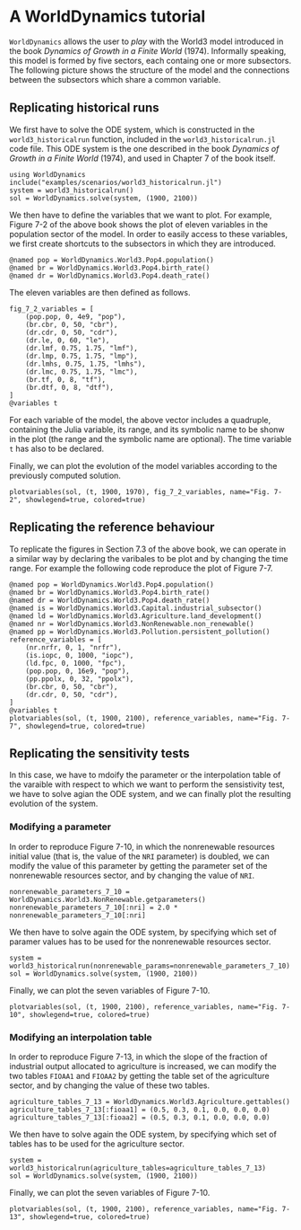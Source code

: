 # A WorldDynamics tutorial

`WorldDynamics` allows the user to *play* with the World3 model introduced in the book *Dynamics of Growth in a Finite World* (1974). Informally speaking, this model is formed by five sectors, each containg one or more subsectors. The following picture shows the structure of the model and the connections between the subsectors which share a common variable.

## Replicating historical runs

We first have to solve the ODE system, which is constructed in the `world3_historicalrun` function, included in the `world3_historicalrun.jl` code file. This ODE system is the one described in the book *Dynamics of Growth in a Finite World* (1974), and used in Chapter 7 of the book itself.

```
using WorldDynamics
include("examples/scenarios/world3_historicalrun.jl")
system = world3_historicalrun()
sol = WorldDynamics.solve(system, (1900, 2100))
```

We then have to define the variables that we want to plot. For example, Figure 7-2 of the above book shows the plot of eleven variables in the population sector of the model. In order to easily access to these variables, we first create shortcuts to the subsectors in which they are introduced.

```
@named pop = WorldDynamics.World3.Pop4.population()
@named br = WorldDynamics.World3.Pop4.birth_rate()
@named dr = WorldDynamics.World3.Pop4.death_rate()
```

The eleven variables are then defined as follows.

```
fig_7_2_variables = [
    (pop.pop, 0, 4e9, "pop"),
    (br.cbr, 0, 50, "cbr"),
    (dr.cdr, 0, 50, "cdr"),
    (dr.le, 0, 60, "le"),
    (dr.lmf, 0.75, 1.75, "lmf"),
    (dr.lmp, 0.75, 1.75, "lmp"),
    (dr.lmhs, 0.75, 1.75, "lmhs"),
    (dr.lmc, 0.75, 1.75, "lmc"),
    (br.tf, 0, 8, "tf"),
    (br.dtf, 0, 8, "dtf"),
]
@variables t
```
For each variable of the model, the above vector includes a quadruple, containing the Julia variable, its range, and its symbolic name to be shonw in the plot (the range and the symbolic name are optional). The time variable `t` has also to be declared.

Finally, we can plot the evolution of the model variables according to the previously computed solution.

```
plotvariables(sol, (t, 1900, 1970), fig_7_2_variables, name="Fig. 7-2", showlegend=true, colored=true)
```

## Replicating the reference behaviour

To replicate the figures in Section 7.3 of the above book, we can operate in a similar way by declaring the varibales to be plot and by changing the time range. For example the following code reproduce the plot of Figure 7-7.

```
@named pop = WorldDynamics.World3.Pop4.population()
@named br = WorldDynamics.World3.Pop4.birth_rate()
@named dr = WorldDynamics.World3.Pop4.death_rate()
@named is = WorldDynamics.World3.Capital.industrial_subsector()
@named ld = WorldDynamics.World3.Agriculture.land_development()
@named nr = WorldDynamics.World3.NonRenewable.non_renewable()
@named pp = WorldDynamics.World3.Pollution.persistent_pollution()
reference_variables = [
    (nr.nrfr, 0, 1, "nrfr"),
    (is.iopc, 0, 1000, "iopc"),
    (ld.fpc, 0, 1000, "fpc"),
    (pop.pop, 0, 16e9, "pop"),
    (pp.ppolx, 0, 32, "ppolx"),
    (br.cbr, 0, 50, "cbr"),
    (dr.cdr, 0, 50, "cdr"),
]
@variables t
plotvariables(sol, (t, 1900, 2100), reference_variables, name="Fig. 7-7", showlegend=true, colored=true)
```

## Replicating the sensitivity tests

In this case, we have to mdoify the parameter or the interpolation table of the varaible with respect to which we want to perform the sensistivity test, we have to solve agian the ODE system, and we can finally plot the resulting evolution of the system.

### Modifying a parameter

In order to reproduce Figure 7-10, in which the nonrenewable resources initial value (that is, the value of the `NRI` parameter) is doubled, we can modify the value of this parameter by getting the parameter set of the nonrenewable resources sector, and by changing the value of `NRI`.

```
nonrenewable_parameters_7_10 = WorldDynamics.World3.NonRenewable.getparameters()
nonrenewable_parameters_7_10[:nri] = 2.0 * nonrenewable_parameters_7_10[:nri]
```

We then have to solve again the ODE system, by specifying which set of paramer values has to be used for the nonrenewable resources sector.

```
system = world3_historicalrun(nonrenewable_params=nonrenewable_parameters_7_10)
sol = WorldDynamics.solve(system, (1900, 2100))
```

Finally, we can plot the seven variables of Figure 7-10.

```
plotvariables(sol, (t, 1900, 2100), reference_variables, name="Fig. 7-10", showlegend=true, colored=true)
```

### Modifying an interpolation table

In order to reproduce Figure 7-13, in which the slope of the fraction of industrial output allocated to agriculture is increased, we can modify the two tables `FIOAA1` and `FIOAA2` by getting the table set of the agriculture sector, and by changing the value of these two tables.

```
agriculture_tables_7_13 = WorldDynamics.World3.Agriculture.gettables()
agriculture_tables_7_13[:fioaa1] = (0.5, 0.3, 0.1, 0.0, 0.0, 0.0)
agriculture_tables_7_13[:fioaa2] = (0.5, 0.3, 0.1, 0.0, 0.0, 0.0)
```

We then have to solve again the ODE system, by specifying which set of tables has to be used for the agriculture sector.

```
system = world3_historicalrun(agriculture_tables=agriculture_tables_7_13)
sol = WorldDynamics.solve(system, (1900, 2100))
```

Finally, we can plot the seven variables of Figure 7-10.

```
plotvariables(sol, (t, 1900, 2100), reference_variables, name="Fig. 7-13", showlegend=true, colored=true)
```
